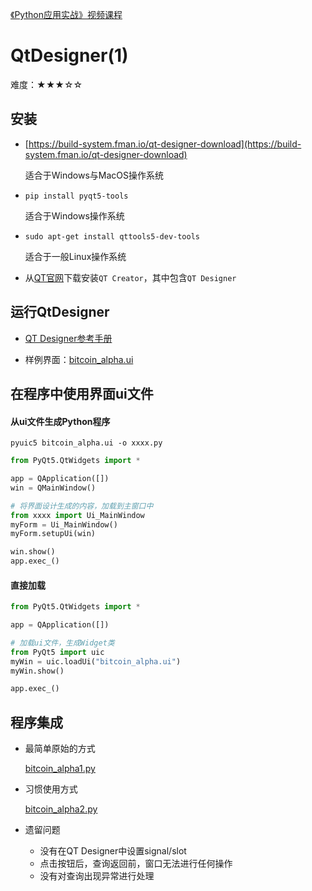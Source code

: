 [《Python应用实战》视频课程](https://study.163.com/course/courseMain.htm?courseId=1209533804&share=2&shareId=400000000624093)

# QtDesigner(1)

难度：★★★☆☆

## 安装

- [https://build-system.fman.io/qt-designer-download](https://build-system.fman.io/qt-designer-download)

  适合于Windows与MacOS操作系统

- `pip install pyqt5-tools`

  适合于Windows操作系统

- `sudo apt-get install qttools5-dev-tools`

  适合于一般Linux操作系统

- 从[QT官网](https://www.qt.io/)下载安装`QT Creator`，其中包含`QT Designer`

## 运行QtDesigner

- [QT Designer参考手册](https://doc.qt.io/qt-5/qtdesigner-manual.html)

- 样例界面：[bitcoin_alpha.ui](programs/bitcoin_alpha.ui)

## 在程序中使用界面ui文件

#### 从ui文件生成Python程序

`pyuic5 bitcoin_alpha.ui -o xxxx.py`

```python
from PyQt5.QtWidgets import *

app = QApplication([])
win = QMainWindow()

# 将界面设计生成的内容，加载到主窗口中
from xxxx import Ui_MainWindow
myForm = Ui_MainWindow()
myForm.setupUi(win)

win.show()
app.exec_()
```

#### 直接加载

```python
from PyQt5.QtWidgets import *

app = QApplication([])

# 加载ui文件，生成Widget类
from PyQt5 import uic
myWin = uic.loadUi("bitcoin_alpha.ui")
myWin.show()

app.exec_()
```

## 程序集成

- 最简单原始的方式

  [bitcoin_alpha1.py](programs/bitcoin_alpha1.py)

- 习惯使用方式

  [bitcoin_alpha2.py](programs/bitcoin_alpha2.py)

- 遗留问题
  + 没有在QT Designer中设置signal/slot
  + 点击按钮后，查询返回前，窗口无法进行任何操作
  + 没有对查询出现异常进行处理
